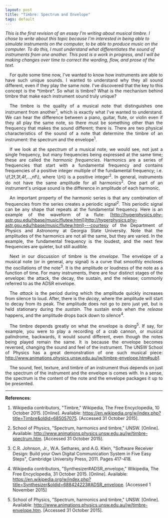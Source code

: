 ```yaml
---
layout: post
title: "Timbre: Spectrum and Envelope"
tags: default
---
```

*This is the first revision of an essay I'm writing about musical timbre.  I chose to write about this topic because I'm interested in being able to simulate instruments on the computer, to be able to produce music on the computer.  To do this, I must understand what differentiates the sound of instruments from one another.  This post is a work in progress, and I will be making changes over time to correct the wording, flow, and prose of the text.*

<div markdown="1" style="text-align: justify">&emsp;For quite some time now, I've wanted to know how instruments are able to have such unique sounds.  I wanted to understand why they all sound different, even if they play the same note.  I've discovered that the key to this concept is the *timbre*.  So what is timbre?  What is the mechanism behind timbre that make each instrument sound truly unique?

&emsp;The timbre is the quality of a musical note that distinguishes one instrument from another<sup>1</sup>, which is exactly what I've wanted to understand.  We can hear the difference between a piano, guitar, flute, or violin even if they all play the same note, so there must be something other than the frequency that makes the sound different; there is.  There are two physical characteristics of the sound of a note that determine the timbre of an instrument: the spectrum and the envelope<sup>1</sup>.

&emsp;If we look at the *spectrum* of a musical note, we would see, not just a single frequency, but many frequencies being expressed at the same time; these are called the *harmonic frequencies*.  Harmonics are a series of frequencies that start with a fundamental frequency and contains frequencies of a positive integer multiple of the fundamental frequency; i.e. \\(f,2f,3f,4f,...,nf\\), where \\(n\\) is a positive integer<sup>2</sup>.  In general, instruments do not have the same amplitude for all harmonics<sup>2</sup>.  One part of an instrument's unique sound is the difference in amplitude of each harmonic.

&emsp;An important property of the harmonic series is that any combination of frequencies from the series creates a periodic signal<sup>2</sup>.  This periodic signal can be any shape that repeats at the fundamental frequency.  Here is an example of the waveform of a flute: [http://hyperphysics.phy-astr.gsu.edu/hbase/music/flutew.html](http://hyperphysics.phy-astr.gsu.edu/hbase/music/flutew.html)---courtesy of the Department of Physics and Astronomy at Georgia State University.  Note that the amplitudes of the harmonics are not all the same, but they are varied.  In the example, the fundamental frequency is the loudest, and the next few frequencies are quieter, but still audible.  

&emsp;Next in our discussion of timbre is the *envelope*.  The envelope of a musical note (or in general, any signal) is a curve that smoothly encloses the oscillations of the note<sup>3</sup>.  It is the amplitude or loudness of the note as a function of time.  For many instruments, there are four distinct stages of the envelope: the attack, the decay, the sustain, and the release; commonly referred to as the ADSR envelope.  

&emsp;The *attack* is the period during which the amplitude quickly increases from silence to loud.  After, there is the *decay*, where the amplitude will start to decay from its peak.  The amplitude does not go to zero just yet, but is held stationary during the *sustain*.  The sustain ends when the *release* happens, and the amplitude drops back down to silence<sup>4</sup>.  

&emsp;The timbre depends greatly on what the envelope is doing<sup>5</sup>.  If say, for example, you were to play a recording of a crab cannon, or musical palindrome, backwards, it would sound different, even though the notes being played remain the same.  It is because the envelope becomes reversed, changing the sound and feel of the instrument.  The UNSW School of Physics has a great demonstration of one such musical piece: [http://www.animations.physics.unsw.edu.au/jw/timbre-envelope.htm<wbr>#sub1](http://www.animations.physics.unsw.edu.au/jw/timbre-envelope.htm#sub1).

&emsp;The sound, feel, texture, and timbre of an instrument thus depends on just the spectrum of the instrument and the envelope is comes with.  In a sense, the spectrum is the content of the note and the envelope packages it up to be presented.

</div> 

--------

**References:**

1. Wikipedia contributors, "Timbre," Wikipedia, The Free Encyclopedia, 10 October 2015. [Online]. Available: <a href="https://en.wikipedia.org/w/index.php?title=Timbre&oldid=685057075">https://en.wikipedia.org/w/index.php?title=Timbre&oldid=685057075</a>. [Accessed 31 October 2015].
2. School of Physics, "Spectrum, harmonics and timbre," UNSW. [Online]. Available: <a href="http://www.animations.physics.unsw.edu.au/jw/timbre-spectrum.htm">http://www.animations.physics.unsw.edu.au/jw/timbre-spectrum.htm</a>. [Accessed 31 October 2015].

3. C.R. Johnson, Jr., W.A. Sethares, and A.G. Klein, "Software Receiver Design: Build your Own Digital Communication System in Five Easy Steps", Cambridge University Press, 2011. Pages 417-418.

4. Wikipedia contributors, "Synthesizer#ADSR_envelope," Wikipedia, The Free Encyclopedia, 31 October 2015. [Online]. Available: <a href="https://en.wikipedia.org/w/index.php?title=Synthesizer&oldid=688424223#ADSR_envelope">https://en.wikipedia.org/w/index.php?title=Synthesizer&oldid=688424223#ADSR_envelope</a>. [Accessed 1 November 2015]

5. School of Physics, "Spectrum, harmonics and timbre," UNSW. [Online]. Available: <a href="http://www.animations.physics.unsw.edu.au/jw/timbre-envelope.htm">http://www.animations.physics.unsw.edu.au/jw/timbre-envelope.htm</a>. [Accessed 31 October 2015].
